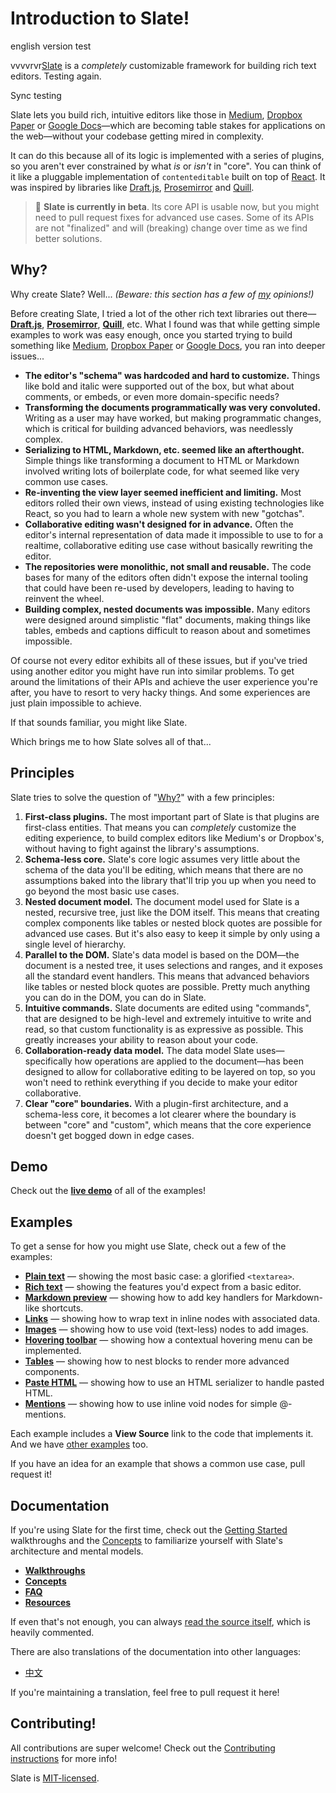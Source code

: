 # Introduction to Slate!

english version test

vvvvrvr[Slate](http://slatejs.org) is a *completely* customizable framework for building rich text editors. Testing again.

Sync testing

Slate lets you build rich, intuitive editors like those in [Medium](https://medium.com/), [Dropbox Paper](https://www.dropbox.com/paper) or [Google Docs](https://www.google.com/docs/about/)—which are becoming table stakes for applications on the web—without your codebase getting mired in complexity.

It can do this because all of its logic is implemented with a series of plugins, so you aren't ever constrained by what *is* or *isn't* in "core". You can think of it like a pluggable implementation of `contenteditable` built on top of [React](https://facebook.github.io/react/). It was inspired by libraries like [Draft.js](https://facebook.github.io/draft-js/), [Prosemirror](http://prosemirror.net/) and [Quill](http://quilljs.com/).

> 🤖 **Slate is currently in beta**. Its core API is usable now, but you might need to pull request fixes for advanced use cases. Some of its APIs are not "finalized" and will (breaking) change over time as we find better solutions.

## Why?

Why create Slate? Well... *(Beware: this section has a few of* [*my*](https://github.com/ianstormtaylor) *opinions!)*

Before creating Slate, I tried a lot of the other rich text libraries out there—[**Draft.js**](https://facebook.github.io/draft-js/), [**Prosemirror**](http://prosemirror.net/), [**Quill**](http://quilljs.com/), etc. What I found was that while getting simple examples to work was easy enough, once you started trying to build something like [Medium](https://medium.com/), [Dropbox Paper](https://www.dropbox.com/paper) or [Google Docs](https://www.google.com/docs/about/), you ran into deeper issues...

- **The editor's "schema" was hardcoded and hard to customize.** Things like bold and italic were supported out of the box, but what about comments, or embeds, or even more domain-specific needs?
- **Transforming the documents programmatically was very convoluted.** Writing as a user may have worked, but making programmatic changes, which is critical for building advanced behaviors, was needlessly complex.
- **Serializing to HTML, Markdown, etc. seemed like an afterthought.** Simple things like transforming a document to HTML or Markdown involved writing lots of boilerplate code, for what seemed like very common use cases.
- **Re-inventing the view layer seemed inefficient and limiting.** Most editors rolled their own views, instead of using existing technologies like React, so you had to learn a whole new system with new "gotchas".
- **Collaborative editing wasn't designed for in advance.** Often the editor's internal representation of data made it impossible to use to for a realtime, collaborative editing use case without basically rewriting the editor.
- **The repositories were monolithic, not small and reusable.** The code bases for many of the editors often didn't expose the internal tooling that could have been re-used by developers, leading to having to reinvent the wheel.
- **Building complex, nested documents was impossible.** Many editors were designed around simplistic "flat" documents, making things like tables, embeds and captions difficult to reason about and sometimes impossible.

Of course not every editor exhibits all of these issues, but if you've tried using another editor you might have run into similar problems. To get around the limitations of their APIs and achieve the user experience you're after, you have to resort to very hacky things. And some experiences are just plain impossible to achieve.

If that sounds familiar, you might like Slate.

Which brings me to how Slate solves all of that...

## Principles

Slate tries to solve the question of "[Why?](Introduction.md#why)" with a few principles:

1. **First-class plugins.** The most important part of Slate is that plugins are first-class entities. That means you can *completely* customize the editing experience, to build complex editors like Medium's or Dropbox's, without having to fight against the library's assumptions.
2. **Schema-less core.** Slate's core logic assumes very little about the schema of the data you'll be editing, which means that there are no assumptions baked into the library that'll trip you up when you need to go beyond the most basic use cases.
3. **Nested document model.** The document model used for Slate is a nested, recursive tree, just like the DOM itself. This means that creating complex components like tables or nested block quotes are possible for advanced use cases. But it's also easy to keep it simple by only using a single level of hierarchy.
4. **Parallel to the DOM.** Slate's data model is based on the DOM—the document is a nested tree, it uses selections and ranges, and it exposes all the standard event handlers. This means that advanced behaviors like tables or nested block quotes are possible. Pretty much anything you can do in the DOM, you can do in Slate.
5. **Intuitive commands.** Slate documents are edited using "commands", that are designed to be high-level and extremely intuitive to write and read, so that custom functionality is as expressive as possible. This greatly increases your ability to reason about your code.
6. **Collaboration-ready data model.** The data model Slate uses—specifically how operations are applied to the document—has been designed to allow for collaborative editing to be layered on top, so you won't need to rethink everything if you decide to make your editor collaborative.
7. **Clear "core" boundaries.** With a plugin-first architecture, and a schema-less core, it becomes a lot clearer where the boundary is between "core" and "custom", which means that the core experience doesn't get bogged down in edge cases.

## Demo

Check out the [**live demo**](http://slatejs.org) of all of the examples!

## Examples

To get a sense for how you might use Slate, check out a few of the examples:

- [**Plain text**](https://www.slatejs.org/examples/plaintext) — showing the most basic case: a glorified `<textarea>`.
- [**Rich text**](https://www.slatejs.org/examples/richtext) — showing the features you'd expect from a basic editor.
- [**Markdown preview**](https://www.slatejs.org/examples/markdown-preview) — showing how to add key handlers for Markdown-like shortcuts.
- [**Links**](https://www.slatejs.org/examples/links) — showing how to wrap text in inline nodes with associated data.
- [**Images**](https://www.slatejs.org/examples/images) — showing how to use void (text-less) nodes to add images.
- [**Hovering toolbar**](https://www.slatejs.org/examples/hovering-toolbar) — showing how a contextual hovering menu can be implemented.
- [**Tables**](https://www.slatejs.org/examples/tables) — showing how to nest blocks to render more advanced components.
- [**Paste HTML**](https://www.slatejs.org/examples/paste-html) — showing how to use an HTML serializer to handle pasted HTML.
- [**Mentions**](https://www.slatejs.org/examples/mentions) — showing how to use inline void nodes for simple @-mentions.

Each example includes a **View Source** link to the code that implements it. And we have [other examples](https://github.com/ianstormtaylor/slate/tree/master/site/examples) too.

If you have an idea for an example that shows a common use case, pull request it!

## Documentation

If you're using Slate for the first time, check out the [Getting Started](http://docs.slatejs.org/walkthroughs/01-installing-slate) walkthroughs and the [Concepts](http://docs.slatejs.org/concepts) to familiarize yourself with Slate's architecture and mental models.

- [**Walkthroughs**](http://docs.slatejs.org/walkthroughs)
- [**Concepts**](http://docs.slatejs.org/concepts)
- [**FAQ**](http://docs.slatejs.org/general/faq)
- [**Resources**](http://docs.slatejs.org/general/resources)

If even that's not enough, you can always [read the source itself](https://github.com/ianstormtaylor/slate/tree/master/packages), which is heavily commented.

There are also translations of the documentation into other languages:

- [中文](https://doodlewind.github.io/slate-doc-cn/)

If you're maintaining a translation, feel free to pull request it here!

## Contributing!

All contributions are super welcome! Check out the [Contributing instructions]() for more info!

Slate is [MIT-licensed](https://github.com/ianstormtaylor/slate/tree/f6bfe034d707693488c38da77537fd36cb8856cf/License.md).
